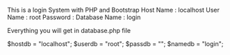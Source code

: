 This is a login System with PHP and Bootstrap
Host Name     : localhost
User Name     : root
Password      :
Database Name : login


Everything you will get in database.php file 


$hostdb = "localhost";
$userdb = "root";
$passdb = "";
$namedb = "login";